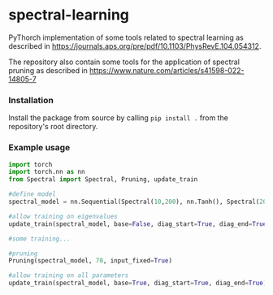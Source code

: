 # spectral-learning
PyThorch implementation of some tools related to spectral learning as described in https://journals.aps.org/pre/pdf/10.1103/PhysRevE.104.054312.

The repository also contain some tools for the application of spectral pruning as described in https://www.nature.com/articles/s41598-022-14805-7

### Installation
Install the package from source by calling `pip install .` 
from the repository's root directory.

### Example usage
```python
import torch
import torch.nn as nn
from Spectral import Spectral, Pruning, update_train

#define model
spectral_model = nn.Sequential(Spectral(10,200), nn.Tanh(), Spectral(200,1))

#allow training on eigenvalues
update_train(spectral_model, base=False, diag_start=True, diag_end=True)

#some training...

#pruning
Pruning(spectral_model, 70, input_fixed=True)

#allow training on all parameters
update_train(spectral_model, base=True, diag_start=True, diag_end=True)
````
